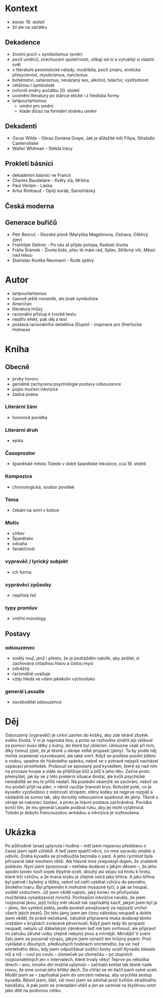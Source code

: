 # Kontext
* konec 19. století
* žil ale na začátku

## Dekadence
* životní pocit × symbolismus (směr)
* pocit umělců, znechucení společností, utíkají od ní a vytvářejí si vlastní svět
* v literatuře pesimistické nálady, modribita, pocit zmaru, erotická přesycenost, mysticismus, narcismus
* bohémství, satanismus, nevázaný sex, alkohol, tuláctví, výstřednost
* většinou i symbolisté
* ovlivnili směry počátku 20. století
* uvolnění literatury po stánce etické i z hlediska formy
* lartpourlartismus
  * umění pro umění
  * klade důraz na formální stránku umění

## Dekadenti
* Oscar Wilde - Obraz Doriana Graye, Jak je důležité míti Filipa, Střašidlo Cantervillské
* Walter Whitman - Stébla trávy

## Prokletí básníci
* dekadentní básníci ve Francii
* Charles Baudelaire - Květy zla, Mršina
* Paul Verlain - Láska
* Artur Rimbaud - Opilý koráb, Samohlásky

## Česká moderna

## Generace buřičů
* Petr Bezruč - Slezské písně (Maryčka Magdónova, Ostrava, Ošklivý zjev)
* František Gellner - Po nás ať přijde potopa, Radosti života
* Fráňa Šrámek - Života bído, přec tě mám rád, Splav, Stříbrný vítr, Měsíc nad řekou
* Stanislav Kostka Neumann - Rudé zpěvy


# Autor
* lartpourlartismus
* časově ještě romantik, ale jinak symbolista
* Američan
* literatura hrůzy
* racionální přístup k tvorbě textu
* nejdřív efekt, pak děj a text
* postava racionálního detektiva (Dupin) - inspirace pro Sherlocka Holmese

# Kniha
## Obecně
* prvky hororu
* geniálně zachycena psychologie postavy odsouzence
* popis mučení inkvizice
* žádná jména

### Literární žánr
* hororová povídka 

### Literární druh
* epika

### Časoprostor
* španělské město Toledo v době španělské inkvizice, cca 19. století

### Kompozice
* chronologická, soubor povídek

### Téma
* čekání na smrt v kobce

### Motiv
* církev
* Španělsko
* odvaha
* fanatičnost

### vypravěč / lyrický subjekt
* ich forma

### vyprávěcí způsoby
* nepřímá řeč

### typy promluv
* vnitřní monology

## Postavy
### odsouzenec
* smělý muž, jenž i přesto, že je podrážděn natolik, aby zešílel, si zachovává chladnou hlavu a čistou mysl
* odvážný
* racionálně uvažuje
* vždy hledá ve všem jakékoliv východisko

### generál Lassalle
* osvoboditel odsouzence

# Děj
Odsouzený (vypravěč) je církví zavřen do kobky, aby zde strávil zbytek svého života. V ní je naprostá tma, a proto se rozhodne změřit její velikost za pomoci kusu látky z kutny, do které byl oblečen. Uklouzne však při tom, díky čemuž zjistí, že je těsně u okraje velké propasti (jámy). Ta by podle něj mohla znamenat vysvobození, ale také smrt. Když se posléze posilní jídlem a vodou, upadne do hlubokého spánku, neboť se v potravě nejspíš nacházel uspávací prostředek. Probouzí se spoutaný pod kyvadlem, které se nad ním na provaze houpe a stále se přibližuje blíž a blíž k jeho tělu. Začne proto přemýšlet, jak by se z této prekérní situace dostal, ale kvůli psychické nestabilitě se mu to příliš nedaří. Na poslední okamžik se zachrání, neboť se mu podaří přijít na plán, v němž využije žravosti krys. Bohužel poté, co je kyvadlo vyzdviženo z místnosti stropem, stěny kobky se nejprve rozpálí a následně se sunou tak, aby donutily odsouzence spadnout do jámy. Těsně u okraje se nakonec zastaví, a proto je hlavní postava zachráněna. Povídka končí tím, že mu generál Lasalle podává ruku, aby jej mohl vytáhnout. Toledo je dobyto francouzskou armádou a inkvizice je roztroušena.

# Ukázka
Po půlhodině (snad uplynula i hodina – měl jsem nejasnou představu o čase) jsem
opět vzhlédl. A teď jsem spatřil něco, co mne opravdu zmátlo a udivilo. Dráha
kyvadla se prodloužila bezmála o yard. A jeho rychlost byla přirozeně také mnohem
větší. Ale hlavně mne znepokojil dojem, že znatelně pokleslo. Nyní jsem zpozoroval –
netřeba dodávat s jakým děsem –, že jeho spodní konec tvoří srpek třpytné oceli,
dlouhý asi stopu od hrotu k hrotu, které trčí vzhůru, a že hrana srpku je zřejmě ostrá
jako břitva. A jako břitva byl patrně i bytelný a těžký, neboť od ostří vybíhal vzhůru
do pevného, širokého tvaru. Byl připevněn k mohutné mosazné tyči, a jak se houpal,
svištěl vzduchem.
Již jsem věděl najisto, jaký konec mi přichystala mučitelská vynalézavost mnichů.
Pochopům inkvizice neušlo, že jsem rozpoznal jámu, jejíž hrůzy měl okusit tak
zapřísáhlý kacíř, jakým jsem byl já – jámu, ten symbol pekla, podle pověstí
považovaný za nejzazší vrchol všech jejich trestů. Do této jámy jsem jen čirou
náhodou neupadl a dobře jsem věděl, že právě nečekaně, záludně připravená muka
dodávají těmto vraždám v kryptách zvrácené pitvornosti. Když jsem tedy do propasti
nespadl, nebylo už ďábelským záměrem teď mě tam svrhnout, ale připravit mi záhubu
(druhé volby zřejmě nebylo) jinou a mírnější. Mírnější! V svém žalu jsem se pousmál
výrazu, jakým jsem označil ten hrůzný pojem.
Proč vykládat o dlouhých, předlouhých hodinách smrtelného, ba víc než smrtelného
děsu, kdy jsem odpočítával svištící kmity oceli! Kyvadlo klesalo níž a níž – coul po
coulu – zlomeček po zlomečku – po stupních rozpoznatelných jen v intervalech, které
trvaly věky! Teprve po několika dnech – ano, mnoho dní možná uplynulo – začínalo
kmitat tak těsně nade mnou, že mne ovíval jeho břitký dech. Do chřípí se mi tlačil
pach ostré oceli. Modlil jsem se – zapřísahal jsem do omrzení nebesa, aby urychlila
sestup kyvadla. Běsnil jsem, šílel, vší mocí jsem se zdvíhal proti švihům strašlivého
handžáru. A pak jsem se znenadání utišil a jen se usmíval na blyštivou smrt jako dítě
na podivnou cetku.